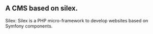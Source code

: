 ## A CMS  based on silex.
Silex: Silex is a PHP micro-framework to develop websites based on Symfony components.